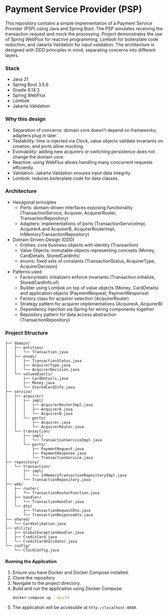 # Payment Service Provider (PSP)

This repository contains a simple implementation of a Payment Service Provider (PSP) using Java and Spring Boot. The PSP simulates receiving the transaction request and mock the processing.
Project demonstrates the use of Spring WebFlux for reactive programming, Lombok for boilerplate code reduction, and Jakarta Validation for input validation.
The architecture is designed with DDD principles in mind, separating concerns into different layers.

### Stack
- Java 21
- Spring Boot 3.5.6
- Gradle 8.14.3
- Spring WebFlux
- Lombok
- Jakarta Validation

### Why this design
- Separation of concerns: domain core doesn’t depend on frameworks; adapters plug in later.
- Testability: time is injected via Clock, value objects validate invariants on creation, and ports allow mocking.
- Evolvability: adding new acquirers or switching persistence does not change the domain core.
- Reactive: using WebFlux allows handling many concurrent requests efficiently.
- Validation: Jakarta Validation ensures input data integrity.
- Lombok: reduces boilerplate code for data classes.

### Architecture
- Hexagonal principles
    - Ports: domain-driven interfaces exposing functionality (TransactionService, Acquirer, AcquirerRouter, TransactionRepository)
    - Adapters: implementations of ports (TransactionServiceImpl, AcquirerA and AcquirerB, AcquirerRouterImpl, InMemoryTransactionRepository)
- Domain-Driven-Design (DDD)
    - Entities: core business objects with identity (Transaction)
    - Value Objects: immutable objects representing concepts (Money, CardDetails, StoredCardInfo)
    - enums: fixed sets of constants (TransactionStatus, AcquirerType, AcquirerDecision)
- Patterns used:
    - Factory/static initializers enforce invariants (Transaction.initialize, StoredCardInfo.of)
    - Builder using Lombok on top of value objects (Money, CardDetails) and application objects (PaymentRequest, PaymentResponse)
    - Factory class for acquirer selection (AcquirerRouter)
    - Strategy pattern for acquirer implementations (AcquirerA, AcquirerB)
    - Dependency Injection via Spring for wiring components together
    - Repository pattern for data access abstraction (TransactionRepository)

### Project Structure
```text
├── domain/
│   ├── entities/
│   │   └── Transaction.java
│   ├── enums/
│   │   ├── TransactionStatus.java
│   │   ├── AcquirerType.java
│   │   └── AcquirerDecision.java
│   └── valueobjects/
│       ├── CardDetails.java
│       ├── Money.java
│       └── StoredCardInfo.java
├── service/
│   ├── acquirer/
│   │   ├── impl/
│   │   │   ├── AcquirerRouterImpl.java
│   │   │   ├── AcquirerA.java
│   │   │   └── AcquirerB.java
│   │   └── ports/
│   │       ├── Acquirer.java
│   │       └── AcquirerRouter.java
│   └── transaction/
│       ├── impl/
│       │   └── TransactionServiceImpl.java
│       └── ports/
│           ├── PaymentRequest.java
│           ├── PaymentResponse.java
│           └── TransactionService.java
├── repository/
│   └── transaction/
│       ├── impl/
│       │   └── InMemoryTransactionRepositoryImpl.java
│       └── TransactionRepository.java
├── web/
│   ├── router/
│   │   └── TransactionRouterFunction.java
│   ├── handler/
│   │   └── TransactionHandler.java
│   └── dto/
│       ├── TransactionRequestDto.java
│       └── TransactionResponseDto.java
├── shared/
│   └── CardValidation.java
├── utility/
│   ├── GlobalExceptionHandler.java
│   ├── CreditCard.java
│   └── CreditCardValidator.java
└── config/
    └── ClockConfig.java
```

#### Running the Application
1. Ensure you have Docker and Docker Compose installed.
2. Clone the repository
3. Navigate to the project directory.
4. Build and run the application using Docker Compose:
   ```bash
   docker-compose up --build
   ```
5. The application will be accessible at `http://localhost:8080`.
